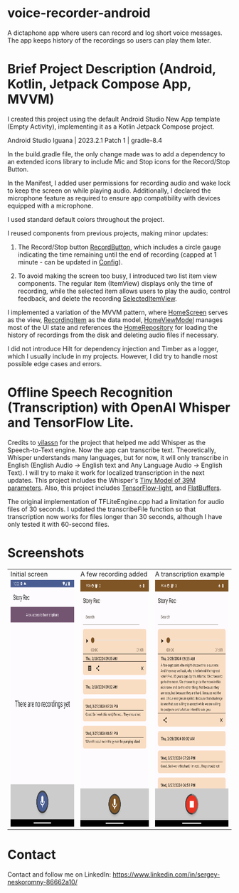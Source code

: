 # voice-recorder-android

A dictaphone app where users can record and log short voice messages. The app keeps history of the
recordings so users can play them later.

# Brief Project Description (Android, Kotlin, Jetpack Compose App, MVVM)

I created this project using the default Android Studio New App template (Empty Activity),
implementing it as a Kotlin Jetpack Compose project.

Android Studio Iguana | 2023.2.1 Patch 1 | gradle-8.4

In the build.gradle file, the only change made was to add a dependency to an extended icons library
to include Mic and Stop icons for the Record/Stop Button.

In the Manifest, I added user permissions for recording audio and wake lock to keep the screen on
while playing audio. Additionally, I declared the microphone feature as required to ensure app
compatibility with devices equipped with a microphone.

I used standard default colors throughout the project.

I reused components from previous projects, making minor updates:

1. The Record/Stop button [RecordButton](https://github.com/sergenes/voice-recorder-android/blob/main/app/src/main/java/com/sergey/nes/recorder/ui/components/RecordButton.kt), which includes a circle gauge indicating the time
   remaining until the end of recording (capped at 1 minute - can be updated in [Config](https://github.com/sergenes/voice-recorder-android/blob/main/app/src/main/java/com/sergey/nes/recorder/app/Config.kt)).

2. To avoid making the screen too busy, I introduced two list item view components. The regular
   item (ItemView) displays only the time of recording, while the selected item allows users to play
   the audio, control feedback, and delete the recording [SelectedItemView](https://github.com/sergenes/voice-recorder-android/blob/main/app/src/main/java/com/sergey/nes/recorder/ui/components/ItemViews.kt).

I implemented a variation of the MVVM pattern, where [HomeScreen](https://github.com/sergenes/voice-recorder-android/blob/main/app/src/main/java/com/sergey/nes/recorder/ui/home/HomeScreen.kt) serves as the view, [RecordingItem](https://github.com/sergenes/voice-recorder-android/blob/main/app/src/main/java/com/sergey/nes/recorder/models/DataModels.kt) as
the data model, [HomeViewModel](https://github.com/sergenes/voice-recorder-android/blob/main/app/src/main/java/com/sergey/nes/recorder/ui/home/HomeViewModel.kt) manages most of the UI state and references the [HomeRepository](https://github.com/sergenes/voice-recorder-android/blob/main/app/src/main/java/com/sergey/nes/recorder/ui/home/HomeRepository.kt) for
loading the history of recordings from the disk and deleting audio files if necessary.

I did not introduce Hilt for dependency injection and Timber as a logger, which I usually include in
my projects. However, I did try to handle most possible edge cases and errors.

# Offline Speech Recognition (Transcription) with OpenAI Whisper and TensorFlow Lite.

Credits to [vilassn](https://github.com/vilassn/whisper_android) for the project that helped me add Whisper as the Speech-to-Text engine. Now the app can transcribe text. Theoretically, Whisper understands many languages, but for now, it will only transcribe in English (English Audio -> English text and Any Language Audio -> English Text). I will try to make it work for localized transcription in the next updates.
This project includes the Whisper's [Tiny Model of 39M parameters](https://github.com/openai/whisper/blob/main/model-card.md).
Also, this project includes [TensorFlow-light](https://www.tensorflow.org/lite), and [FlatBuffers](https://github.com/google/flatbuffers).

The original implementation of TFLiteEngine.cpp had a limitation for audio files of 30 seconds. I updated the transcribeFile function so that transcription now works for files longer than 30 seconds, although I have only tested it with 60-second files.

# Screenshots

<table>
  <tr>
    <td>Initial screen</td>
     <td>A few recording added</td>
     <td>A transcription example</td>
  </tr>
  <tr>
    <td><img src="screen1.png" width=270 height=555></td>
    <td><img src="screen2.png" width=270 height=555></td>
    <td><img src="screen3.png" width=270 height=555></td>
  </tr>
 </table>

Contact
=================================
Contact and follow me on LinkedIn: https://www.linkedin.com/in/sergey-neskoromny-86662a10/